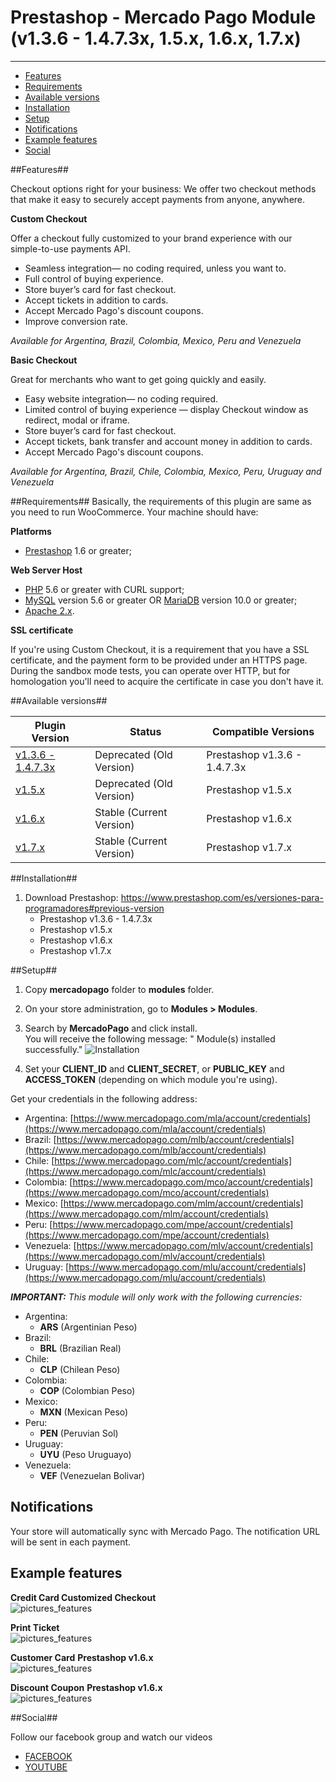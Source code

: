 # Prestashop - Mercado Pago Module (v1.3.6 - 1.4.7.3x, 1.5.x, 1.6.x, 1.7.x)
---

* [Features](#features)
* [Requirements](#requirements)
* [Available versions](#available_versions)
* [Installation](#installation)
* [Setup](#setup)
* [Notifications](#notifications)
* [Example features](#pictures_features)
* [Social](#social)

<a name="features"></a>
##Features##

Checkout options right for your business:
We offer two checkout methods that make it easy to securely accept payments from anyone, anywhere.

**Custom Checkout**

Offer a checkout fully customized to your brand experience with our simple-to-use payments API.

* Seamless integration— no coding required, unless you want to.
* Full control of buying experience.
* Store buyer’s card for fast checkout.
* Accept tickets in addition to cards.
* Accept Mercado Pago's discount coupons.
* Improve conversion rate.

*Available for Argentina, Brazil, Colombia, Mexico, Peru and Venezuela*

**Basic Checkout**

Great for merchants who want to get going quickly and easily.

* Easy website integration— no coding required.
* Limited control of buying experience — display Checkout window as redirect, modal or iframe.
* Store buyer’s card for fast checkout.
* Accept tickets, bank transfer and account money in addition to cards.
* Accept Mercado Pago's discount coupons.

*Available for Argentina, Brazil, Chile, Colombia, Mexico, Peru, Uruguay and Venezuela*

<a name="requirements"></a>
##Requirements##
Basically, the requirements of this plugin are same as you need to run WooCommerce. Your machine should have:

**Platforms**

* <a href="https://www.prestashop.com/en/download">Prestashop</a> 1.6 or greater;

**Web Server Host**

* <a href="http://php.net/">PHP</a> 5.6 or greater with CURL support;
* <a href="http://www.mysql.com/">MySQL</a> version 5.6 or greater OR <a href="https://mariadb.org/">MariaDB</a> version 10.0 or greater;
* <a href="https://httpd.apache.org/">Apache 2.x</a>.

**SSL certificate**

If you're using Custom Checkout, it is a requirement that you have a SSL certificate, and the payment form to be provided under an HTTPS page.
During the sandbox mode tests, you can operate over HTTP, but for homologation you'll need to acquire the certificate in case you don't have it.


<a name="available_versions"></a>
##Available versions##
<table>
  <thead>
    <tr>
      <th>Plugin Version</th>
      <th>Status</th>
      <th>Compatible Versions</th>
    </tr>
  <thead>
  <tbody>
    <tr>
      <td><a href="https://github.com/mercadopago/cart-prestashop/tree/master/v1.3.6%20-%201.4.7.3x">v1.3.6 - 1.4.7.3x</a></td>
      <td>Deprecated (Old Version)</td>
      <td>Prestashop v1.3.6 - 1.4.7.3x</td>
    </tr>
    <tr>
      <td><a href="https://github.com/mercadopago/cart-prestashop/tree/master/v1.5.x/mercadopago">v1.5.x</a></td>
      <td>Deprecated (Old Version)</td>
      <td>Prestashop v1.5.x</td>
    </tr>
    <tr>
      <td><a href="https://github.com/mercadopago/cart-prestashop/tree/master/v1.6.x">v1.6.x</a></td>
      <td>Stable (Current Version)</td>
      <td>Prestashop v1.6.x</td>
     </tr>
    <tr>
      <td><a href="https://github.com/mercadopago/cart-prestashop/tree/master/v1.7.x">v1.7.x</a></td>
      <td>Stable (Current Version)</td>
      <td>Prestashop v1.7.x</td>
     </tr>
  </tbody>
</table>

<a name="installation"></a>
##Installation##

1. Download Prestashop: https://www.prestashop.com/es/versiones-para-programadores#previous-version
    * Prestashop v1.3.6 - 1.4.7.3x
    * Prestashop v1.5.x
    * Prestashop v1.6.x
    * Prestashop v1.7.x

<a name="setup"></a>
##Setup##

1. Copy **mercadopago** folder to **modules** folder.

2. On your store administration, go to **Modules > Modules**.

3. Search by **MercadoPago** and click install. <br />
You will receive the following message: " Module(s) installed successfully."
  ![Installation](https://raw.github.com/mercadopago/cart-prestashop/master/README.img/Installation.JPG)<br />

4. Set your **CLIENT_ID** and **CLIENT_SECRET**, or **PUBLIC_KEY** and **ACCESS_TOKEN** (depending on which module you're using). 

  Get your credentials in the following address:
  * Argentina: [https://www.mercadopago.com/mla/account/credentials](https://www.mercadopago.com/mla/account/credentials)
  * Brazil: [https://www.mercadopago.com/mlb/account/credentials](https://www.mercadopago.com/mlb/account/credentials)
  * Chile: [https://www.mercadopago.com/mlc/account/credentials](https://www.mercadopago.com/mlc/account/credentials)
  * Colombia: [https://www.mercadopago.com/mco/account/credentials](https://www.mercadopago.com/mco/account/credentials)
  * Mexico: [https://www.mercadopago.com/mlm/account/credentials](https://www.mercadopago.com/mlm/account/credentials)
  * Peru: [https://www.mercadopago.com/mpe/account/credentials](https://www.mercadopago.com/mpe/account/credentials)
  * Venezuela: [https://www.mercadopago.com/mlv/account/credentials](https://www.mercadopago.com/mlv/account/credentials)
  * Uruguay: [https://www.mercadopago.com/mlu/account/credentials](https://www.mercadopago.com/mlu/account/credentials)

***IMPORTANT:*** *This module will only work with the following currencies:*

* Argentina:
  * **ARS** (Argentinian Peso)
* Brazil:
  * **BRL** (Brazilian Real)
* Chile:
  * **CLP** (Chilean Peso)
* Colombia:
  * **COP** (Colombian Peso)
* Mexico:
  * **MXN** (Mexican Peso)
* Peru:
  * **PEN** (Peruvian Sol)
* Uruguay:
  * **UYU** (Peso Uruguayo)
* Venezuela:
  * **VEF** (Venezuelan Bolivar)


<a name="notifications"></a>
## Notifications
Your store will automatically sync with Mercado Pago. The notification URL will be sent in each payment.

<a name="pictures_features"></a>
## Example features

**Credit Card Customized Checkout**
<br/>
![pictures_features](https://raw.github.com/mercadopago/cart-prestashop/master/README.img/Checkout.jpg)

**Print Ticket**
<br/>
![pictures_features](https://raw.github.com/mercadopago/cart-prestashop/master/README.img/Ticket.jpg)

**Customer Card** <strong>Prestashop v1.6.x</strong>
<br/>
![pictures_features](https://raw.github.com/mercadopago/cart-prestashop/master/README.img/CustomerCard.jpg)

**Discount Coupon** <strong>Prestashop v1.6.x</strong>
<br/>
![pictures_features](https://raw.github.com/mercadopago/cart-prestashop/master/README.img/Coupon.jpg)

<a name="social"></a>
##Social##

Follow our facebook group and watch our videos
<ul>
  <li><a href="https://www.facebook.com/groups/modulos.mercadopago/?ref=ts&fref=ts" target="_blank">FACEBOOK</a></li>
  <li><a href="https://www.youtube.com/playlist?list=PLl8LGzRu2_sXxChIJm1e0xY6dU3Dj_tNi" target="_blank">YOUTUBE</a></li>
</ul>
